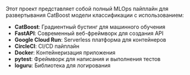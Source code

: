 Этот проект представляет собой полный MLOps пайплайн для развертывания CatBoost модели классификации с использованием:

- **CatBoost**: Градиентный бустинг для машинного обучения
- **FastAPI**: Современный веб-фреймворк для создания API
- **Google Cloud Run**: Serverless платформа для контейнеров
- **CircleCI**: CI/CD пайплайн
- **Docker**: Контейнеризация приложения
- **pytest**: Фреймворк для написания и выполнения тестов
- **loguru**: Библиотека для логирования